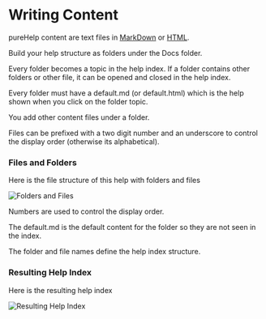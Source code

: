 # Writing Content

pureHelp content are text files in [MarkDown](javascript:linkTo("Markdown")) or [HTML](javascript:linkTo("HTML")).

Build your help structure as folders under the Docs folder.

Every folder becomes a topic in the help index.  If a folder contains other folders or other file, it can be opened and closed in the help index.

Every folder must have a default.md (or default.html) which is the help  shown when you click on the folder topic.

You add other content files under a folder.

Files can be prefixed with a two digit number and an underscore to control the display order (otherwise its alphabetical).


### Files and Folders

Here is the file structure of this help with folders and files

![Folders and Files](Docs/-images/pureHelp/FileStructure.png)  

Numbers are used to control the display order.  

The default.md is the default content for the folder so they are not seen in the index.

The folder and file names define the help index structure.


### Resulting Help Index

Here is the resulting help index

![Resulting Help Index](Docs/-images/pureHelp/FileStructureDisplayed.png)

